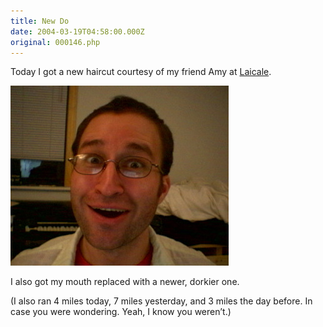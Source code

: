 ```yaml
---
title: New Do
date: 2004-03-19T04:58:00.000Z
original: 000146.php
---
```


Today I got a new haircut courtesy of my friend Amy at <a href="http://www.laicale.com">Laicale</a>.

<p class="polaroid" style="--deg: -2deg"><img src="./newdo.jpg" /></p>

I also got my mouth replaced with a newer, dorkier one.

(I also ran 4 miles today, 7 miles yesterday, and 3 miles the day before. In case you were wondering. Yeah, I know you weren’t.)
